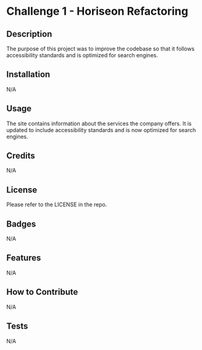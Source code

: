 # Challenge 1 - Horiseon Refactoring

## Description

The purpose of this project was to improve the codebase so that it follows accessibility standards and is optimized for search engines.

## Installation

N/A

## Usage

The site contains information about the services the company offers. It is updated to include accessibility standards and is now optimized for search engines.

## Credits

N/A

## License

Please refer to the LICENSE in the repo.

## Badges

N/A

## Features

N/A

## How to Contribute

N/A

## Tests

N/A

